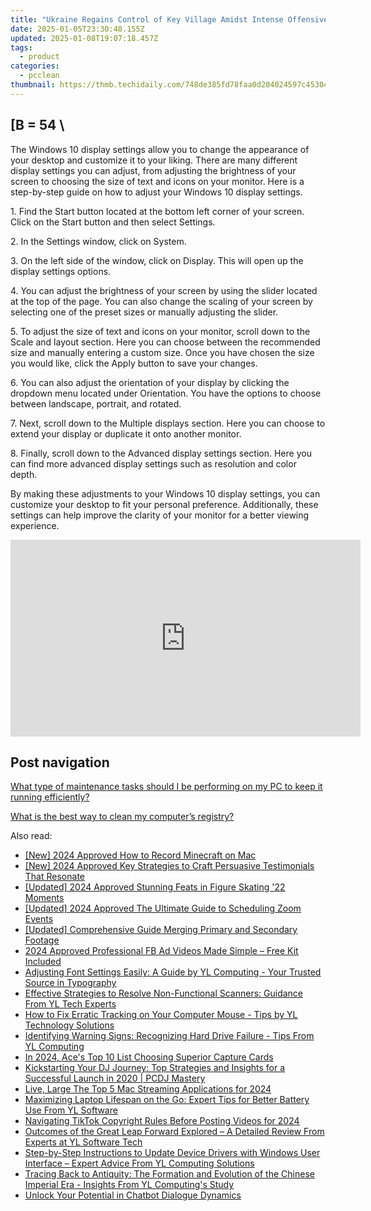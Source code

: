 ```yaml
---
title: "Ukraine Regains Control of Key Village Amidst Intense Offensive: Insights From YL Computing's Report on Current Conflict Dynamics"
date: 2025-01-05T23:30:48.155Z
updated: 2025-01-08T19:07:18.457Z
tags:
  - product
categories:
  - pcclean
thumbnail: https://thmb.techidaily.com/748de385fd78faa0d204024597c45304a88577256e08ed293c3cd91c5718eb11.jpg
---
```


## \[B = 54 \

The Windows 10 display settings allow you to change the appearance of your desktop and customize it to your liking. There are many different display settings you can adjust, from adjusting the brightness of your screen to choosing the size of text and icons on your monitor. Here is a step-by-step guide on how to adjust your Windows 10 display settings. 

1\. Find the Start button located at the bottom left corner of your screen. Click on the Start button and then select Settings.

2\. In the Settings window, click on System.

3\. On the left side of the window, click on Display. This will open up the display settings options. 

4\. You can adjust the brightness of your screen by using the slider located at the top of the page. You can also change the scaling of your screen by selecting one of the preset sizes or manually adjusting the slider.

5\. To adjust the size of text and icons on your monitor, scroll down to the Scale and layout section. Here you can choose between the recommended size and manually entering a custom size. Once you have chosen the size you would like, click the Apply button to save your changes.

6\. You can also adjust the orientation of your display by clicking the dropdown menu located under Orientation. You have the options to choose between landscape, portrait, and rotated.

7\. Next, scroll down to the Multiple displays section. Here you can choose to extend your display or duplicate it onto another monitor.

8\. Finally, scroll down to the Advanced display settings section. Here you can find more advanced display settings such as resolution and color depth. 

By making these adjustments to your Windows 10 display settings, you can customize your desktop to fit your personal preference. Additionally, these settings can help improve the clarity of your monitor for a better viewing experience.

<!-- affiliate ads begin -->
<iframe width="560" height="315" src="https://www.youtube.com/embed/15Ju8Cb4UZ8?si=5wdiQXdz1BOxIkDH" title="YouTube video player" frameborder="0" allow="accelerometer; autoplay; clipboard-write; encrypted-media; gyroscope; picture-in-picture; web-share" referrerpolicy="strict-origin-when-cross-origin" allowfullscreen></iframe>
<!-- affiliate ads end -->

## Post navigation

[What type of maintenance tasks should I be performing on my PC to keep it running efficiently?](https://tools.techidaily.com/pcclean/products/)

[What is the best way to clean my computer’s registry?](https://tools.techidaily.com/pcclean/products/)

<ins class="adsbygoogle"
     style="display:block"
     data-ad-format="autorelaxed"
     data-ad-client="ca-pub-7571918770474297"
     data-ad-slot="1223367746"></ins>

<ins class="adsbygoogle"
     style="display:block"
     data-ad-client="ca-pub-7571918770474297"
     data-ad-slot="8358498916"
     data-ad-format="auto"
     data-full-width-responsive="true"></ins>

<span class="atpl-alsoreadstyle">Also read:</span>
<div><ul>
<li><a href="https://screen-activity-recording.techidaily.com/new-2024-approved-how-to-record-minecraft-on-mac/"><u>[New] 2024 Approved How to Record Minecraft on Mac</u></a></li>
<li><a href="https://fox-direct.techidaily.com/new-2024-approved-key-strategies-to-craft-persuasive-testimonials-that-resonate/"><u>[New] 2024 Approved Key Strategies to Craft Persuasive Testimonials That Resonate</u></a></li>
<li><a href="https://fox-blue.techidaily.com/updated-2024-approved-stunning-feats-in-figure-skating-22-moments/"><u>[Updated] 2024 Approved Stunning Feats in Figure Skating '22 Moments</u></a></li>
<li><a href="https://screen-activity-recording.techidaily.com/updated-2024-approved-the-ultimate-guide-to-scheduling-zoom-events/"><u>[Updated] 2024 Approved The Ultimate Guide to Scheduling Zoom Events</u></a></li>
<li><a href="https://extra-resources.techidaily.com/updated-comprehensive-guide-merging-primary-and-secondary-footage/"><u>[Updated] Comprehensive Guide Merging Primary and Secondary Footage</u></a></li>
<li><a href="https://facebook-clips.techidaily.com/2024-approved-professional-fb-ad-videos-made-simple-free-kit-included/"><u>2024 Approved Professional FB Ad Videos Made Simple – Free Kit Included</u></a></li>
<li><a href="https://win-hot.techidaily.com/adjusting-font-settings-easily-a-guide-by-yl-computing-your-trusted-source-in-typography/"><u>Adjusting Font Settings Easily: A Guide by YL Computing - Your Trusted Source in Typography</u></a></li>
<li><a href="https://win-hot.techidaily.com/effective-strategies-to-resolve-non-functional-scanners-guidance-from-yl-tech-experts/"><u>Effective Strategies to Resolve Non-Functional Scanners: Guidance From YL Tech Experts</u></a></li>
<li><a href="https://win-hot.techidaily.com/how-to-fix-erratic-tracking-on-your-computer-mouse-tips-by-yl-technology-solutions/"><u>How to Fix Erratic Tracking on Your Computer Mouse - Tips by YL Technology Solutions</u></a></li>
<li><a href="https://win-hot.techidaily.com/identifying-warning-signs-recognizing-hard-drive-failure-tips-from-yl-computing/"><u>Identifying Warning Signs: Recognizing Hard Drive Failure - Tips From YL Computing</u></a></li>
<li><a href="https://youtube-web.techidaily.com/24-aces-top-10-list-choosing-superior-capture-cards/"><u>In 2024, Ace's Top 10 List Choosing Superior Capture Cards</u></a></li>
<li><a href="https://win-hot.techidaily.com/kickstarting-your-dj-journey-top-strategies-and-insights-for-a-successful-launch-in-2020-pcdj-mastery/"><u>Kickstarting Your DJ Journey: Top Strategies and Insights for a Successful Launch in 2020 | PCDJ Mastery</u></a></li>
<li><a href="https://extra-approaches.techidaily.com/live-large-the-top-5-mac-streaming-applications-for-2024/"><u>Live, Large The Top 5 Mac Streaming Applications for 2024</u></a></li>
<li><a href="https://win-hot.techidaily.com/maximizing-laptop-lifespan-on-the-go-expert-tips-for-better-battery-use-from-yl-software/"><u>Maximizing Laptop Lifespan on the Go: Expert Tips for Better Battery Use From YL Software</u></a></li>
<li><a href="https://tiktok-clips.techidaily.com/navigating-tiktok-copyright-rules-before-posting-videos-for-2024/"><u>Navigating TikTok Copyright Rules Before Posting Videos for 2024</u></a></li>
<li><a href="https://win-hot.techidaily.com/outcomes-of-the-great-leap-forward-explored-a-detailed-review-from-experts-at-yl-software-tech/"><u>Outcomes of the Great Leap Forward Explored – A Detailed Review From Experts at YL Software Tech</u></a></li>
<li><a href="https://win-hot.techidaily.com/step-by-step-instructions-to-update-device-drivers-with-windows-user-interface-expert-advice-from-yl-computing-solutions/"><u>Step-by-Step Instructions to Update Device Drivers with Windows User Interface – Expert Advice From YL Computing Solutions</u></a></li>
<li><a href="https://win-hot.techidaily.com/tracing-back-to-antiquity-the-formation-and-evolution-of-the-chinese-imperial-era-insights-from-yl-computings-study/"><u>Tracing Back to Antiquity: The Formation and Evolution of the Chinese Imperial Era - Insights From YL Computing's Study</u></a></li>
<li><a href="https://tech-savvy.techidaily.com/unlock-your-potential-in-chatbot-dialogue-dynamics/"><u>Unlock Your Potential in Chatbot Dialogue Dynamics</u></a></li>
</ul></div>

